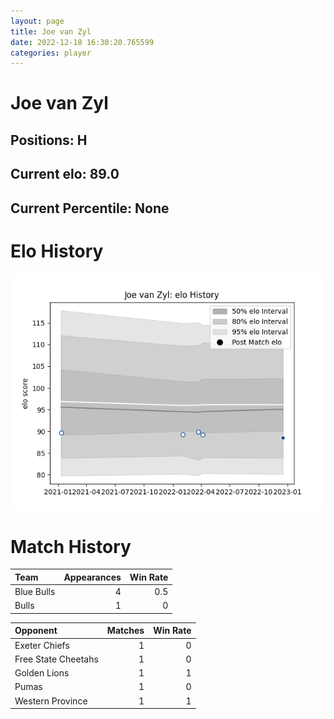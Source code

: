 ```yaml
---  
layout: page  
title: Joe van Zyl  
date: 2022-12-18 16:30:20.765599  
categories: player  
---
```

# Joe van Zyl

## Positions: H

## Current elo: 89.0

## Current Percentile: None

# Elo History


![elo history](history_JoevanZyl.png)
# Match History


| Team       |   Appearances |   Win Rate |
|:-----------|--------------:|-----------:|
| Blue Bulls |             4 |        0.5 |
| Bulls      |             1 |        0   |

| Opponent            |   Matches |   Win Rate |
|:--------------------|----------:|-----------:|
| Exeter Chiefs       |         1 |          0 |
| Free State Cheetahs |         1 |          0 |
| Golden Lions        |         1 |          1 |
| Pumas               |         1 |          0 |
| Western Province    |         1 |          1 |